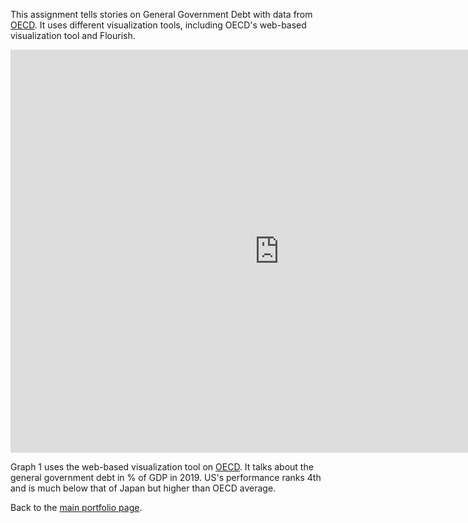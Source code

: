 This assignment tells stories on General Government Debt with data from [OECD](https://data.oecd.org/). It uses different visualization tools, including OECD's web-based visualization tool and Flourish.

<iframe src="https://data.oecd.org/chart/6Bkw" width="860" height="645" style="border: 0" mozallowfullscreen="true" webkitallowfullscreen="true" allowfullscreen="true"><a href="https://data.oecd.org/chart/6Bkw" target="_blank">OECD Chart: General government debt, Total, % of GDP, Annual, 2019</a></iframe>

Graph 1 uses the web-based visualization tool on [OECD](https://data.oecd.org/). It talks about the general government debt in % of GDP in 2019. US's performance ranks 4th and is much below that of Japan but higher than OECD average.

Back to the [main portfolio page](https://tracycccc.github.io/tracy-data-visualization/).
